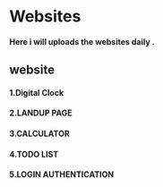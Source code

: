 # Websites
#### Here i will uploads the websites daily .
## website
#### 1.Digital Clock
#### 2.LANDUP PAGE
#### 3.CALCULATOR
#### 4.TODO LIST
#### 5.LOGIN AUTHENTICATION
